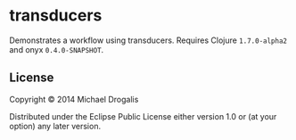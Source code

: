 # transducers

Demonstrates a workflow using transducers. Requires Clojure `1.7.0-alpha2` and onyx `0.4.0-SNAPSHOT`.

## License

Copyright © 2014 Michael Drogalis

Distributed under the Eclipse Public License either version 1.0 or (at
your option) any later version.
